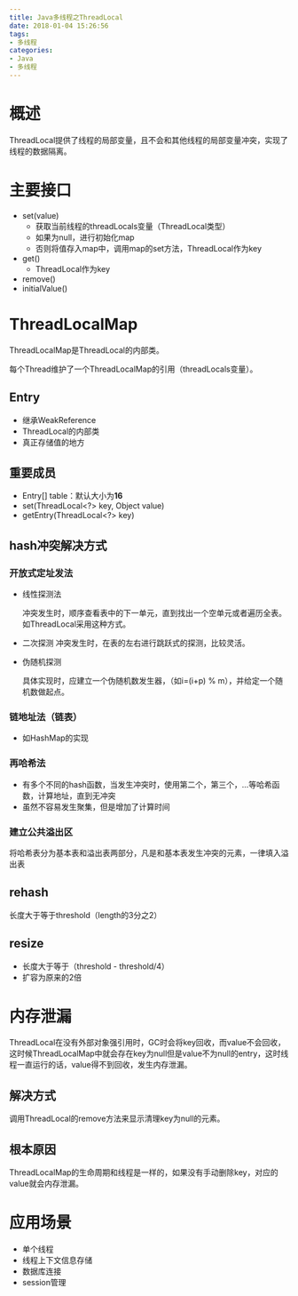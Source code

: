 ```yaml
---
title: Java多线程之ThreadLocal
date: 2018-01-04 15:26:56
tags:
- 多线程
categories:
- Java
- 多线程
---
```


# 概述

ThreadLocal提供了线程的局部变量，且不会和其他线程的局部变量冲突，实现了线程的数据隔离。

# 主要接口

- set(value)
  - 获取当前线程的threadLocals变量（ThreadLocal类型）
  - 如果为null，进行初始化map
  - 否则将值存入map中，调用map的set方法，ThreadLocal作为key
- get()
  - ThreadLocal作为key
- remove()
- initialValue()

# ThreadLocalMap

ThreadLocalMap是ThreadLocal的内部类。

每个Thread维护了一个ThreadLocalMap的引用（threadLocals变量）。

## Entry

- 继承WeakReference<ThreadLocal>
- ThreadLocal的内部类
- 真正存储值的地方

## 重要成员

- Entry[] table：默认大小为**16**
- set(ThreadLocal<?> key, Object value)
- getEntry(ThreadLocal<?> key)

## hash冲突解决方式

### 开放式定址发法

- 线性探测法

  冲突发生时，顺序查看表中的下一单元，直到找出一个空单元或者遍历全表。如ThreadLocal采用这种方式。

- 二次探测
  冲突发生时，在表的左右进行跳跃式的探测，比较灵活。

- 伪随机探测

  具体实现时，应建立一个伪随机数发生器，（如i=(i+p) % m），并给定一个随机数做起点。

### 链地址法（链表）

- 如HashMap的实现

### 再哈希法

- 有多个不同的hash函数，当发生冲突时，使用第二个，第三个，…等哈希函数，计算地址，直到无冲突
- 虽然不容易发生聚集，但是增加了计算时间

### 建立公共溢出区

将哈希表分为基本表和溢出表两部分，凡是和基本表发生冲突的元素，一律填入溢出表

## rehash

长度大于等于threshold（length的3分之2）

## resize

- 长度大于等于（threshold - threshold/4）
- 扩容为原来的2倍

# 内存泄漏

ThreadLocal在没有外部对象强引用时，GC时会将key回收，而value不会回收，这时候ThreadLocalMap中就会存在key为null但是value不为null的entry，这时线程一直运行的话，value得不到回收，发生内存泄漏。

## 解决方式

调用ThreadLocal的remove方法来显示清理key为null的元素。

## 根本原因

ThreadLocalMap的生命周期和线程是一样的，如果没有手动删除key，对应的value就会内存泄漏。

# 应用场景

- 单个线程
- 线程上下文信息存储
- 数据库连接
- session管理